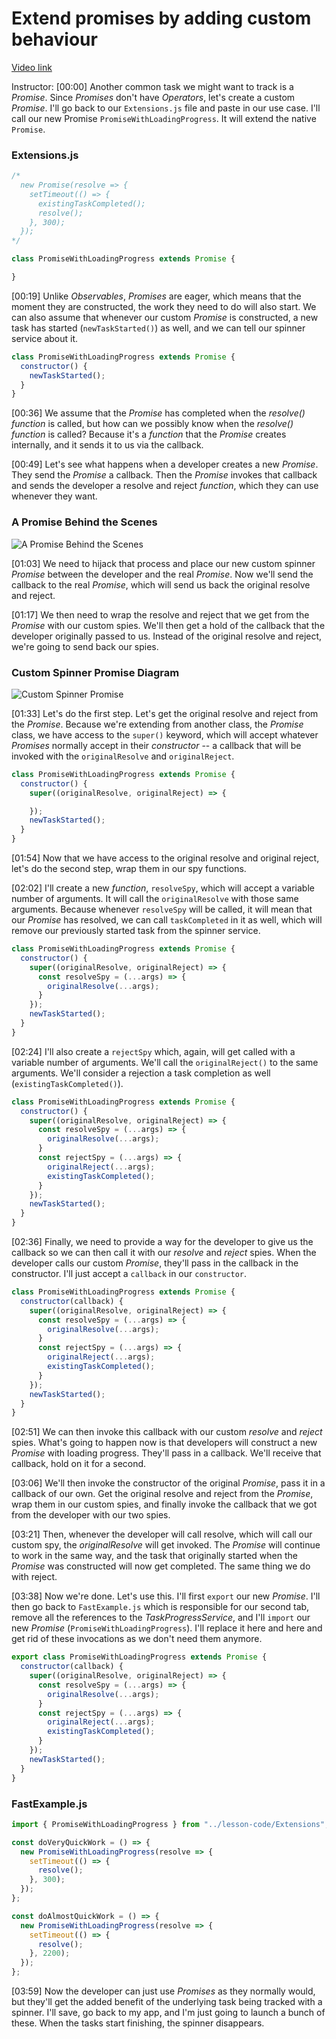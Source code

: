# Extend promises by adding custom behaviour

[Video link](https://www.egghead.io/lessons/egghead-extend-promises-by-adding-custom-behaviour)

Instructor: [00:00] Another common task we might want to track is a *Promise*. Since *Promises* don't have *Operators*, let's create a custom *Promise*. I'll go back to our `Extensions.js` file and paste in our use case. I'll call our new Promise `PromiseWithLoadingProgress`. It will extend the native `Promise`.

### Extensions.js
```js
/*
  new Promise(resolve => {
    setTimeout(() => {
      existingTaskCompleted();
      resolve();
    }, 300);
  });
*/

class PromiseWithLoadingProgress extends Promise {

}
```

[00:19] Unlike *Observables*, *Promises* are eager, which means that the moment they are constructed, the work they need to do will also start. We can also assume that whenever our custom *Promise* is constructed, a new task has started (`newTaskStarted()`) as well, and we can tell our spinner service about it.

```js
class PromiseWithLoadingProgress extends Promise {
  constructor() {
    newTaskStarted();
  }
}
```

[00:36] We assume that the *Promise* has completed when the *resolve()* *function* is called, but how can we possibly know when the *resolve()* *function* is called? Because it's a *function* that the *Promise* creates internally, and it sends it to us via the callback.

[00:49] Let's see what happens when a developer creates a new *Promise*. They send the *Promise* a callback. Then the *Promise* invokes that callback and sends the developer a resolve and reject *function*, which they can use whenever they want.

### A Promise Behind the Scenes
![A Promise Behind the Scenes](../images/egghead-extend-promises-by-adding-custom-behaviour-a-promise-bts.png)

[01:03] We need to hijack that process and place our new custom spinner *Promise* between the developer and the real *Promise*. Now we'll send the callback to the real *Promise*, which will send us back the original resolve and reject.

[01:17] We then need to wrap the resolve and reject that we get from the *Promise* with our custom spies. We'll then get a hold of the callback that the developer originally passed to us. Instead of the original resolve and reject, we're going to send back our spies.

### Custom Spinner Promise Diagram
![Custom Spinner Promise](../images/egghead-extend-promises-by-adding-custom-behaviour-custom-spinner-promise-diagram.png)

[01:33] Let's do the first step. Let's get the original resolve and reject from the *Promise*. Because we're extending from another class, the *Promise* class, we have access to the `super()` keyword, which will accept whatever *Promises* normally accept in their *constructor* -- a callback that will be invoked with the `originalResolve` and `originalReject`.

```js
class PromiseWithLoadingProgress extends Promise {
  constructor() {
    super((originalResolve, originalReject) => {

    });
    newTaskStarted();
  }
}
```

[01:54] Now that we have access to the original resolve and original reject, let's do the second step, wrap them in our spy functions.

[02:02] I'll create a new *function*, `resolveSpy`, which will accept a variable number of arguments. It will call the `originalResolve` with those same arguments. Because whenever `resolveSpy` will be called, it will mean that our *Promise* has resolved, we can call `taskCompleted` in it as well, which will remove our previously started task from the spinner service.

```js
class PromiseWithLoadingProgress extends Promise {
  constructor() {
    super((originalResolve, originalReject) => {
      const resolveSpy = (...args) => {
        originalResolve(...args);
      }
    });
    newTaskStarted();
  }
}
```

[02:24] I'll also create a `rejectSpy` which, again, will get called with a variable number of arguments. We'll call the `originalReject()` to the same arguments. We'll consider a rejection a task completion as well (`existingTaskCompleted()`).

```js
class PromiseWithLoadingProgress extends Promise {
  constructor() {
    super((originalResolve, originalReject) => {
      const resolveSpy = (...args) => {
        originalResolve(...args);
      }
      const rejectSpy = (...args) => {
        originalReject(...args);
        existingTaskCompleted();
      }
    });
    newTaskStarted();
  }
}
```

[02:36] Finally, we need to provide a way for the developer to give us the callback so we can then call it with our *resolve* and *reject* spies. When the developer calls our custom *Promise*, they'll pass in the callback in the constructor. I'll just accept a `callback` in our `constructor`.

```js
class PromiseWithLoadingProgress extends Promise {
  constructor(callback) {
    super((originalResolve, originalReject) => {
      const resolveSpy = (...args) => {
        originalResolve(...args);
      }
      const rejectSpy = (...args) => {
        originalReject(...args);
        existingTaskCompleted();
      }
    });
    newTaskStarted();
  }
}
```

[02:51] We can then invoke this callback with our custom *resolve* and *reject* spies. What's going to happen now is that developers will construct a new *Promise* with loading progress. They'll pass in a callback. We'll receive that callback, hold on it for a second.

[03:06] We'll then invoke the constructor of the original *Promise*, pass it in a callback of our own. Get the original resolve and reject from the *Promise*, wrap them in our custom spies, and finally invoke the callback that we got from the developer with our two spies.

[03:21] Then, whenever the developer will call resolve, which will call our custom spy, the *originalResolve* will get invoked. The *Promise* will continue to work in the same way, and the task that originally started when the *Promise* was constructed will now get completed. The same thing we do with reject.

[03:38] Now we're done. Let's use this. I'll first `export` our new *Promise*. I'll then go back to `FastExample.js` which is responsible for our second tab, remove all the references to the *TaskProgressService*, and I'll `import` our new *Promise* (`PromiseWithLoadingProgress`). I'll replace it here and here and get rid of these invocations as we don't need them anymore.

```js
export class PromiseWithLoadingProgress extends Promise {
  constructor(callback) {
    super((originalResolve, originalReject) => {
      const resolveSpy = (...args) => {
        originalResolve(...args);
      }
      const rejectSpy = (...args) => {
        originalReject(...args);
        existingTaskCompleted();
      }
    });
    newTaskStarted();
  }
}
```

### FastExample.js
```js
import { PromiseWithLoadingProgress } from "../lesson-code/Extensions";

const doVeryQuickWork = () => {
  new PromiseWithLoadingProgress(resolve => {
    setTimeout(() => {
      resolve();
    }, 300);
  });
};

const doAlmostQuickWork = () => {
  new PromiseWithLoadingProgress(resolve => {
    setTimeout(() => {
      resolve();
    }, 2200);
  });
};
```

[03:59] Now the developer can just use *Promises* as they normally would, but they'll get the added benefit of the underlying task being tracked with a spinner. I'll save, go back to my app, and I'm just going to launch a bunch of these. When the tasks start finishing, the spinner disappears.